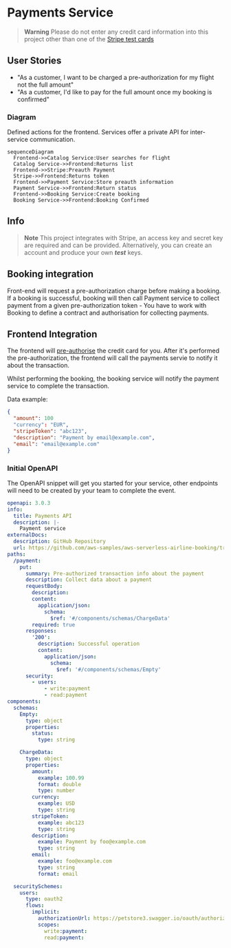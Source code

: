 # Payments Service

> **Warning**
> Please do not enter any credit card information into this project other than one of the [Stripe test cards](https://stripe.com/docs/testing#cards)

## User Stories
- "As a customer, I want to be charged a pre-authorization for my flight not the full amount"
- "As a customer, I'd like to pay for the full amount once my booking is confirmed"

### Diagram
Defined actions for the frontend. Services offer a private API for inter-service communication.
```mermaid
sequenceDiagram
  Frontend->>Catalog Service:User searches for flight
  Catalog Service->>Frontend:Returns list
  Frontend->>Stripe:Preauth Payment
  Stripe->>Frontend:Returns token
  Frontend->>Payment Service:Store preauth information
  Payment Service->>Frontend:Return status
  Frontend->>Booking Service:Create booking
  Booking Service->>Frontend:Booking Confirmed
```

## Info
> **Note**
> This project integrates with Stripe, an access key and secret key are required and can be provided. Alternatively, you can create an account  and produce your own _**test**_ keys.

## Booking integration
Front-end will request a pre-authorization charge before making a booking. If a booking is successful, booking will then call Payment service to collect payment from a given pre-authorization token - You have to work with Booking to define a contract and authorisation for collecting payments.

## Frontend Integration
The frontend will [pre-authorise](https://stripe.com/docs/payments/place-a-hold-on-a-payment-method) the credit card for you. After it's performed the pre-authorization, the frontend will call the payments servie to notify it about the transaction.

Whilst performing the booking, the booking service will notify the payment service to complete the transaction.

Data example:
```json
{
  "amount": 100
  "currency": "EUR",
  "stripeToken": "abc123",
  "description": "Payment by email@example.com",
  "email": "email@example.com"
}
```

### Initial OpenAPI
The OpenAPI snippet will get you started for your service, other endpoints will need to be created by your team to complete the event.

```yaml
openapi: 3.0.3
info:
  title: Payments API
  description: |-
    Payment service
externalDocs:
  description: GitHub Repository
  url: https://github.com/aws-samples/aws-serverless-airline-booking/tree/workshop
paths:
  /payment:
    put:
      summary: Pre-authorized transaction info about the payment
      description: Collect data about a payment
      requestBody:
        description:
        content:
          application/json:
            schema:
              $ref: '#/components/schemas/ChargeData'
        required: true
      responses:
        '200':
          description: Successful operation
          content:
            application/json:
              schema:
                $ref: '#/components/schemas/Empty'
      security:
        - users:
            - write:payment
            - read:payment
components:
  schemas:
    Empty:
      type: object
      properties:
        status:
          type: string

    ChargeData:
      type: object
      properties:
        amount:
          example: 100.99
          format: double
          type: number
        currency:
          example: USD
          type: string
        stripeToken:
          example: abc123
          type: string
        description:
          example: Payment by foo@example.com
          type: string
        email:
          example: foo@example.com
          type: string
          format: email

  securitySchemes:
    users:
      type: oauth2
      flows:
        implicit:
          authorizationUrl: https://petstore3.swagger.io/oauth/authorize
          scopes:
            write:payment:
            read:payment:

```

